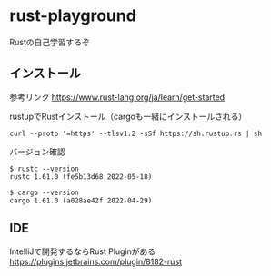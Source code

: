 # rust-playground

Rustの自己学習するぞ

## インストール

参考リンク https://www.rust-lang.org/ja/learn/get-started

rustupでRustインストール（cargoも一緒にインストールされる）
```
curl --proto '=https' --tlsv1.2 -sSf https://sh.rustup.rs | sh
```



バージョン確認

```
$ rustc --version
rustc 1.61.0 (fe5b13d68 2022-05-18)

$ cargo --version
cargo 1.61.0 (a028ae42f 2022-04-29)
```

## IDE
IntelliJで開発するならRust Pluginがある
https://plugins.jetbrains.com/plugin/8182-rust
